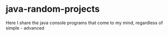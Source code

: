 # java-random-projects
Here I share the java console programs that come to my mind, regardless of simple - advanced
